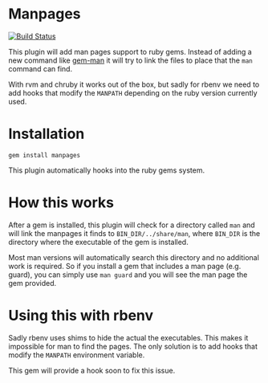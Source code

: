 # Manpages

[![Build Status](https://travis-ci.org/bitboxer/manpages.svg?branch=master)](https://travis-ci.org/bitboxer/manpages)

This plugin will add man pages support to ruby gems. Instead 
of adding a new command like [gem-man](https://github.com/defunkt/gem-man)
it will try to link the files to place that the `man` command can find.

With rvm and chruby it works out of the box, but sadly for rbenv we need to add
hooks that modify the `MANPATH` depending on the ruby version currently used.

# Installation

`gem install manpages`

This plugin automatically hooks into the ruby gems system.

# How this works

After a gem is installed, this plugin will check for a directory called `man` and
will link the manpages it finds to `BIN_DIR/../share/man`, where `BIN_DIR` is the
directory where the executable of the gem is installed.

Most man versions will automatically search this directory and no additional work
is required. So if you install a gem that includes a man page (e.g. guard), you can
simply use `man guard` and you will see the man page the gem provided.

# Using this with rbenv

Sadly rbenv uses shims to hide the actual the executables. This makes it impossible for
man to find the pages. The only solution is to add hooks that modify the `MANPATH`
environment variable.

This gem will provide a hook soon to fix this issue.

